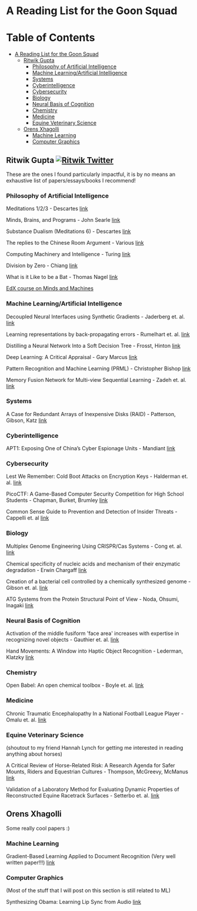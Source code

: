 # A Reading List for the Goon Squad

Table of Contents
==================
* [A Reading List for the Goon Squad](#a-reading-list-for-the-goon-squad)
  * [Ritwik Gupta](#ritwik-gupta-)
     * [Philosophy of Artificial Intelligence](#philosophy-of-artificial-intelligence)
     * [Machine Learning/Artificial Intelligence](#machine-learningartificial-intelligence)
     * [Systems](#systems)
     * [Cyberintelligence](#cyberintelligence)
     * [Cybersecurity](#cybersecurity)
     * [Biology](#biology)
     * [Neural Basis of Cognition](#neural-basis-of-cognition)
     * [Chemistry](#chemistry)
     * [Medicine](#medicine)
     * [Equine Veterinary Science](#equine-veterinary-science)
  * [Orens Xhagolli](#orens-xhagolli)
     * [Machine Learning](#machine-learning)
     * [Computer Graphics](#computer-graphics)


[1.1]: http://i.imgur.com/tXSoThF.png (twitter icon with padding)
[1]: https://twitter.com/Ritwik_G

## Ritwik Gupta [![Ritwik Twitter][1.1]][1]
These are the ones I found particularly impactful, it is by no means an exhaustive list of papers/essays/books I recommend!

### Philosophy of Artificial Intelligence

Meditations 1/2/3 - Descartes [link](http://www.wright.edu/~charles.taylor/descartes/mede.html)

Minds, Brains, and Programs - John Searle [link](http://cogprints.org/7150/1/10.1.1.83.5248.pdf)

Substance Dualism (Meditations 6) - Descartes [link](http://www.wright.edu/~charles.taylor/descartes/mede.html)

The replies to the Chinese Room Argument - Various [link](https://plato.stanford.edu/entries/chinese-room/#4)

Computing Machinery and Intelligence - Turing [link](https://www.csee.umbc.edu/courses/471/papers/turing.pdf)

Division by Zero - Chiang [link](http://www-bcf.usc.edu/~russ813/chiang-division-by-zero.pdf)

What is it Like to be a Bat - Thomas Nagel [link](https://organizations.utep.edu/portals/1475/nagel_bat.pdf)

[EdX course on Minds and Machines](https://www.edx.org/course/minds-machines-mitx-24-09x)


### Machine Learning/Artificial Intelligence

Decoupled Neural Interfaces using Synthetic Gradients - Jaderberg et. al. [link](https://arxiv.org/abs/1608.05343)

Learning representations by back-propagating errors - Rumelhart et. al. [link](https://www.iro.umontreal.ca/~vincentp/ift3395/lectures/backprop_old.pdf)

Distilling a Neural Network Into a Soft Decision Tree - Frosst, Hinton [link](https://arxiv.org/abs/1711.09784)

Deep Learning: A Critical Appraisal - Gary Marcus [link](https://arxiv.org/abs/1801.00631)

Pattern Recognition and Machine Learning (PRML) - Christopher Bishop [link](http://users.isr.ist.utl.pt/~wurmd/Livros/school/Bishop%20-%20Pattern%20Recognition%20And%20Machine%20Learning%20-%20Springer%20%202006.pdf)

Memory Fusion Network for Multi-view Sequential Learning - Zadeh et. al. [link](https://arxiv.org/abs/1802.00927)

### Systems

A Case for Redundant Arrays of Inexpensive Disks (RAID) - Patterson, Gibson, Katz [link](http://www-inst.eecs.berkeley.edu/~cs61c/resources/Patterson88.pdf)

### Cyberintelligence

APT1: Exposing One of China’s Cyber Espionage Units - Mandiant [link](https://www.fireeye.com/content/dam/fireeye-www/services/pdfs/mandiant-apt1-report.pdf)

### Cybersecurity

Lest We Remember: Cold Boot Attacks on Encryption Keys - Halderman et. al. [link](https://jhalderm.com/pub/papers/coldboot-sec08.pdf)

PicoCTF: A Game-Based Computer Security Competition for High School Students - Chapman, Burket, Brumley [link](https://www.usenix.org/system/files/conference/3gse14/3gse14-chapman.pdf)

Common Sense Guide to Prevention and Detection of Insider Threats - Cappelli et. al [link](https://resources.sei.cmu.edu/asset_files/whitepaper/2009_019_001_50285.pdf)

### Biology

Multiplex Genome Engineering Using CRISPR/Cas Systems - Cong et. al. [link](https://www.ncbi.nlm.nih.gov/pmc/articles/PMC3795411/)

Chemical specificity of nucleic acids and mechanism of their enzymatic degradation - Erwin Chargaff [link](http://biology.hunter.cuny.edu/molecularbio/Class%20Materials%20Fall%202013%20Biol203/Papers%20to%20read%20when%20assigned/2.%20Chargaff/Chargaff.pdf)

Creation of a bacterial cell controlled by a chemically synthesized genome - Gibson et. al. [link](https://2010.igem.org/wiki/images/e/ec/Ventersyntheticcell.pdf)

ATG Systems from the Protein Structural Point of View - Noda, Ohsumi, Inagaki [link](https://pubs.acs.org/doi/full/10.1021/cr800459r)

### Neural Basis of Cognition

Activation of the middle fusiform 'face area' increases with expertise in recognizing novel objects - Gauthier et. al. [link]( http://www.biac.duke.edu/education/courses/spring03/cogdev/readings/I.%20Gauthier%20et%20al%20(1999).pdf)

Hand Movements: A Window into Haptic Object Recognition - Lederman, Klatzky [link](http://citeseerx.ist.psu.edu/viewdoc/download?doi=10.1.1.385.7620&rep=rep1&type=pdf)

### Chemistry

Open Babel: An open chemical toolbox - Boyle et. al. [link](https://link.springer.com/article/10.1186/1758-2946-3-33)

### Medicine

Chronic Traumatic Encephalopathy In a National Football League Player - Omalu et. al. [link](http://www.jeannemarielaskas.com/wp-content/uploads/2015/10/CTE-NFL-part-1.pdf)

### Equine Veterinary Science
(shoutout to my friend Hannah Lynch for getting me interested in reading anything about horses)

A Critical Review of Horse-Related Risk: A Research Agenda for Safer Mounts, Riders and Equestrian Cultures - Thompson, McGreevy, McManus [link](www.mdpi.com/2076-2615/5/3/0372/pdf)

Validation of a Laboratory Method for Evaluating Dynamic Properties of Reconstructed Equine Racetrack Surfaces - Setterbo et. al. [link](http://journals.plos.org/plosone/article?id=10.1371/journal.pone.0050534)

## Orens Xhagolli
Some really cool papers :)

### Machine Learning

Gradient-Based Learning Applied to Document Recognition (Very well written paper!!!) [link](http://yann.lecun.com/exdb/publis/pdf/lecun-01a.pdf)

### Computer Graphics
(Most of the stuff that I will post on this section is still related to ML)

Synthesizing Obama: Learning Lip Sync from Audio [link](https://grail.cs.washington.edu/projects/AudioToObama/siggraph17_obama.pdf)